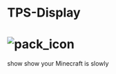 # TPS-Display
# ![pack_icon](https://user-images.githubusercontent.com/86919167/173964866-a947e844-258b-4f4e-a4e8-382c9024b5de.png)
show show your Minecraft is slowly
